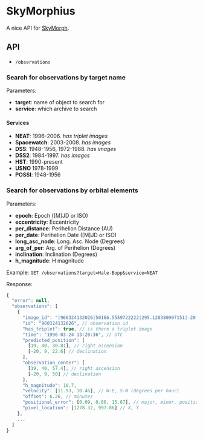 SkyMorphius
===========

A nice API for [SkyMorph](http://skyview.gsfc.nasa.gov/skymorph/).

API
---

* `/observations`

### Search for observations by target name

Parameters:

* **target**: name of object to search for
* **service**: which archive to search

#### Services

* **NEAT**: 1996-2006. *has triplet images*
* **Spacewatch**: 2003-2008. *has images*
* **DSS**: 1948-1956, 1972-1988. *has images*
* **DSS2**: 1984-1997. *has images*
* **HST**: 1990-present
* **USNO** 1978-1999
* **POSSI**: 1948-1956

### Search for observations by orbital elements

Parameters:

* **epoch**: Epoch ([M]JD or ISO)
* **eccentricity**: Eccentricity
* **per_distance**: Perihelion Distance (AU)
* **per_date**: Perihelion Date ([M]JD or ISO)
* **long_asc_node**: Long. Asc. Node (Degrees)
* **arg_of_per**: Arg. of Perihelion (Degrees)
* **inclination**: Inclination (Degrees)
* **h_magnitude**: H magnitude


Example: `GET /observations?target=Hale-Bopp&service=NEAT`

Response:
```js
{
  "error": null,
  "observations": [
    {
      "image_id": "|960324132026|50166.5559722222|295.128380907151|-20.1562874986635|295.23915|-20.16389|10.70|11.93|10.46|0.09|0.06|15.67|1278.32030183787|997.86482820866|y|",
      "id": "960324132026", // observation id
      "has_triplet": true, // is there a triplet image
      "time": "1996-03-24 13:20:36", // UTC
      "predicted_position": [
        [19, 40, 30.81], // right ascension
        [-20, 9, 22.6] // declination
      ],
      "observation_center": [
        [19, 40, 57.4], // right ascension
        [-20, 9, 50] // declination
      ],
      "h_magnitude": 10.7,
      "velocity": [11.93, 10.46], // W-E, S-N (degrees per hour)
      "offset": 6.26, // minutes
      "positional_error": [0.09, 0.06, 15.67], // major, minor, position angle
      "pixel_location": [1278.32, 997.86] // X, Y
    },
    ...
  ]
}
```

